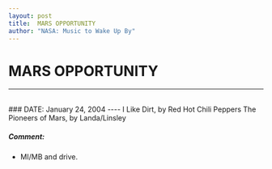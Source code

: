 ```yaml
---
layout: post
title:  MARS OPPORTUNITY
author: "NASA: Music to Wake Up By"
---
```


# MARS OPPORTUNITY
----
<br/>
### DATE: January 24, 2004
----
I Like Dirt, by Red Hot Chili Peppers
The Pioneers of Mars, by Landa/Linsley

##### Comment:
* MI/MB and drive.

